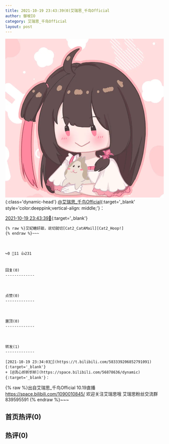 ```yaml
---
title: 2021-10-19 23:43:39(0)艾瑞思_千鸟Official
author: 御坂IO
category: 艾瑞思_千鸟Official
layout: post
---
```


![img](/images/7e08840c56f251de28bdf766b647bd5fe9a5d50a.jpg){:class='dynamic-head'}
[@艾瑞思_千鸟Official](https://space.bilibili.com/1090010845/dynamic){:target='_blank' style='color:deeppink;vertical-align: middle;'}：

[2021-10-19 23:43:39🔗](https://t.bilibili.com/583341680762357528){:target='_blank'}

~~~
{% raw %}艾妃糖好甜，说切就切[Cat2_CatAMail][Cat2_Hoop!]
{% endraw %}~~~



↪️0 💬11 👍231


回复(0)
-------------



点赞(0)
-------------



置顶(0)
-------------



转发(1)
-------------

[2021-10-19 23:34:03🔗](https://t.bilibili.com/583339206852791091){:target='_blank'}
+ [@流心炘昕忻盺](https://space.bilibili.com/56878636/dynamic){:target='_blank'}：
~~~
{% raw %}出自艾瑞思_千鸟Official 10.19直播
https://space.bilibili.com/1090010845/
欢迎关注艾瑞思哦
艾瑞思粉丝交流群
839595591
{% endraw %}~~~






首页热评(0)
-------------



热评(0)
-------------



